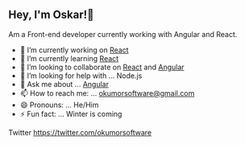 ## Hey, I'm Oskar!👋

Am a Front-end developer currently working with Angular and React.

- 🔭 I’m currently working on [React](https://www.google.com)
- 🌱 I’m currently learning [React](https://www.google.com)
- 👯 I’m looking to collaborate on [React](https://www.google.com) and [Angular](https://angular.io/)
- 🤔 I’m looking for help with ... Node.js
- 💬 Ask me about ... [Angular](https://angular.io/) 
- 📫 How to reach me: ... okumorsoftware@gmail.com
- 😄 Pronouns: ... He/Him
- ⚡ Fun fact: ... Winter is coming

Twitter https://twitter.com/okumorsoftware
